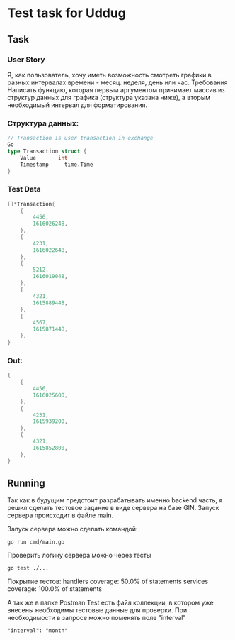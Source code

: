 # Test task for Uddug

## Task

### User Story

Я, как пользователь, хочу иметь возможность смотреть графики в разных интервалах времени - месяц. неделя, день или час.
Требования
Написать функцию, которая первым аргументом принимает массив из структур данных для графика (структура указана ниже), а вторым необходимый интервал для форматирования.

### Структура данных:

```go
// Transaction is user transaction in exchange
Go
type Transaction struct {
	Value		int
	Timestamp     time.Time
}
```

### Test Data

```go
[]*Transaction{
	{
		4456,
		1616026248,
	},
	{
		4231,
		1616022648,
	},
	{
		5212,
		1616019048,
	},
	{
		4321,
		1615889448,
	},
	{
		4567,
		1615871448,
	},
}
```

### Out:

```go
{
	{
		4456,
		1616025600,
	},
	{
		4231,
		1615939200,
	},
	{
		4321,
		1615852800,
	},
}
```

## Running

Так как в будущим предстоит разрабатывать именно backend часть, я решил сделать тестовое задание в виде сервера на базе GIN. Запуск сервера происходит в файле main.

Запуск сервера можно сделать командой:

```
go run cmd/main.go
```

Проверить логику сервера можно через тесты

```
go test ./...
```

Покрытие тестов:
handlers coverage: 50.0% of statements
services coverage: 100.0% of statements

А так же в папке Postman Test есть файл коллекции, в котором уже внесены необходимы тестовые данные для проверки. При необходимости в запросе можно поменять поле "interval"

```
"interval": "month"
```
